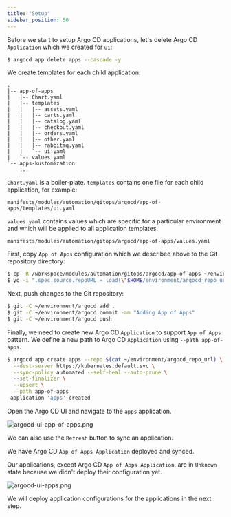```yaml
---
title: "Setup"
sidebar_position: 50
---
```


Before we start to setup Argo CD applications, let's delete Argo CD `Application` which we created for `ui`:

```bash
$ argocd app delete apps --cascade -y
```

We create templates for each child application:

```
.
|-- app-of-apps
|   |-- Chart.yaml
|   |-- templates
|   |   |-- assets.yaml
|   |   |-- carts.yaml
|   |   |-- catalog.yaml
|   |   |-- checkout.yaml
|   |   |-- orders.yaml
|   |   |-- other.yaml
|   |   |-- rabbitmq.yaml
|   |   `-- ui.yaml
|   `-- values.yaml
`-- apps-kustomization
    ...
```

`Chart.yaml` is a boiler-plate. `templates` contains one file for each child application, for example:

```file
manifests/modules/automation/gitops/argocd/app-of-apps/templates/ui.yaml
```

`values.yaml` contains values which are specific for a particular environment and which will be applied to all application templates.

```file
manifests/modules/automation/gitops/argocd/app-of-apps/values.yaml
```

First, copy `App of Apps` configuration which we described above to the Git repository directory:

```bash
$ cp -R /workspace/modules/automation/gitops/argocd/app-of-apps ~/environment/argocd/
$ yq -i ".spec.source.repoURL = load(\"$HOME/environment/argocd_repo_url\")" ~/environment/argocd/app-of-apps/values.yaml

```

Next, push changes to the Git repository:

```bash wait=10
$ git -C ~/environment/argocd add .
$ git -C ~/environment/argocd commit -am "Adding App of Apps"
$ git -C ~/environment/argocd push
```

Finally, we need to create new Argo CD `Application` to support `App of Apps` pattern.
We define a new path to Argo CD `Application` using `--path app-of-apps`.

```bash
$ argocd app create apps --repo $(cat ~/environment/argocd_repo_url) \
  --dest-server https://kubernetes.default.svc \
  --sync-policy automated --self-heal --auto-prune \
  --set-finalizer \
  --upsert \
  --path app-of-apps
 application 'apps' created
```

Open the Argo CD UI and navigate to the `apps` application.

![argocd-ui-app-of-apps.png](assets/argocd-ui-app-of-apps.png)

We can also use the `Refresh` button to sync an application.

We have Argo CD `App of Apps Application` deployed and synced.

Our applications, except Argo CD `App of Apps Application`, are in `Unknown` state because we didn't deploy their configuration yet.

![argocd-ui-apps.png](assets/argocd-ui-apps-unknown.png)

We will deploy application configurations for the applications in the next step.
